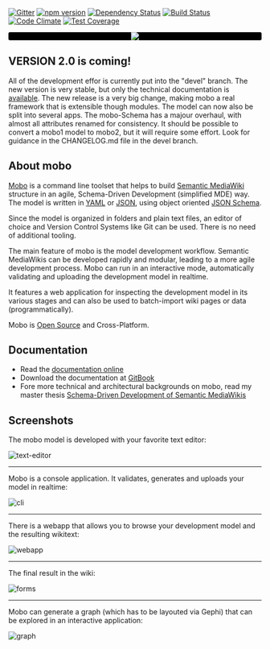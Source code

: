 [![Gitter](https://img.shields.io/badge/gitter-join%20chat-blue.svg)](https://gitter.im/Fannon/mobo?utm_source=badge&utm_medium=badge&utm_campaign=pr-badge&utm_content=body_badge)
[![npm version](https://img.shields.io/npm/v/mobo.svg?style=flat)](https://www.npmjs.com/package/mobo)
[![Dependency Status](https://img.shields.io/david/Fannon/mobo.svg?style=flat)](https://david-dm.org/Fannon/mobo)
[![Build Status](https://img.shields.io/travis/Fannon/mobo.svg?style=flat)](http://travis-ci.org/Fannon/mobo)
[![Code Climate](https://codeclimate.com/github/Fannon/mobo/badges/gpa.svg)](https://codeclimate.com/github/Fannon/mobo)
[![Test Coverage](https://codeclimate.com/github/Fannon/mobo/badges/coverage.svg)](https://codeclimate.com/github/Fannon/mobo)

<p align="center" style="background: #000; border-radius:3px;">
    <img src="http://fannon.de/p/mobo-intro/img/logo.png"/>
</p>

## VERSION 2.0 is coming!
All of the development effor is currently put into the "devel" branch. The new version is very stable, but only the technical documentation is [available](https://fannon.gitbooks.io/mobo2-documentation/content/). The new release is a very big change, making mobo a real framework that is extensible though modules. The model can now also be split into several apps. The mobo-Schema has a majour overhaul, with almost all attributes renamed for consistency.
It should be possible to convert a mobo1 model to mobo2, but it will require some effort. Look for guidance in the CHANGELOG.md file in the devel branch.

## About mobo
[Mobo](https://www.npmjs.com/package/mobo) is a command line toolset that helps to build [Semantic MediaWiki](http://semantic-mediawiki.org/) structure in an agile,
Schema-Driven Development (simplified MDE) way.
The model is written in [YAML](http://yaml.org/) or [JSON](http://json.org/), using object oriented [JSON Schema](http://json-schema.org/).

Since the model is organized in folders and plain text files, an editor of choice and Version Control Systems like Git can be used.
There is no need of additional tooling.

The main feature of mobo is the model development workflow.
Semantic MediaWikis can be developed rapidly and modular, leading to a more agile development process.
Mobo can run in an interactive mode, automatically validating and uploading the development model in realtime.

It features a web application for inspecting the development model in its various stages
and can also be used to batch-import wiki pages or data (programmatically).

Mobo is [Open Source](https://github.com/Fannon/mobo) and Cross-Platform.

## Documentation
* Read the [documentation online](http://fannon.gitbooks.io/mobo-documentation/content/)
* Download the documentation at [GitBook](https://www.gitbook.com/book/fannon/mobo-documentation)
* Fore more technical and architectural backgrounds on mobo, read my master thesis [Schema-Driven Development of Semantic MediaWikis](http://fannon.de/p/Schema-Driven_Development_of_Semantic_MediaWikis.pdf)

## Screenshots
The mobo model is developed with your favorite text editor:

![text-editor](http://up.fannon.de/img/editor.png)

----------------------------------------------------------------

Mobo is a console application. It validates, generates and uploads your model in realtime:

![cli](http://up.fannon.de/img/mobo-cli.gif)

----------------------------------------------------------------

There is a webapp that allows you to browse your development model and the resulting wikitext:

![webapp](http://up.fannon.de/img/mobo-inspector.gif)

----------------------------------------------------------------

The final result in the wiki:

![forms](http://up.fannon.de/img/mobo-intro-sf.png)

----------------------------------------------------------------

Mobo can generate a graph (which has to be layouted via Gephi) that can be explored in an interactive application:

![graph](http://up.fannon.de/img/mobo-intro-graphexplorer.gif)
